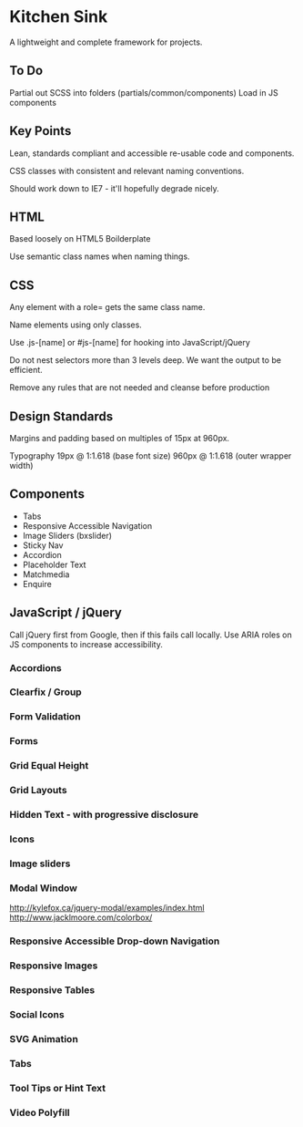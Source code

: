 # Kitchen Sink

A lightweight and complete framework for projects.

## To Do

Partial out SCSS into folders (partials/common/components)
Load in JS components

## Key Points

Lean, standards compliant and accessible re-usable code and components.

CSS classes with consistent and relevant naming conventions. 

Should work down to IE7 - it'll hopefully degrade nicely.

## HTML

Based loosely on HTML5 Boilderplate

Use semantic class names when naming things.

## CSS

Any element with a role= gets the same class name.

Name elements using only classes. 

Use .js-[name] or #js-[name] for hooking into JavaScript/jQuery

Do not nest selectors more than 3 levels deep. We want the output to be efficient.

Remove any rules that are not needed and cleanse before production

## Design Standards

Margins and padding based on multiples of 15px at 960px. 

Typography 19px @ 1:1.618 (base font size) 960px @ 1:1.618 (outer wrapper width)

## Components

  - Tabs
  - Responsive Accessible Navigation
  - Image Sliders (bxslider)
  - Sticky Nav
  - Accordion
  - Placeholder Text
  - Matchmedia
  - Enquire

## JavaScript / jQuery 

Call jQuery first from Google, then if this fails call locally. Use ARIA roles on JS components to increase accessibility.

### Accordions
### Clearfix / Group
### Form Validation
### Forms
### Grid Equal Height
### Grid Layouts
### Hidden Text - with progressive disclosure
### Icons
### Image sliders

### Modal Window
  http://kylefox.ca/jquery-modal/examples/index.html
  http://www.jacklmoore.com/colorbox/

### Responsive Accessible Drop-down Navigation
### Responsive Images
### Responsive Tables
### Social Icons
### SVG Animation
### Tabs
### Tool Tips or Hint Text
### Video Polyfill
